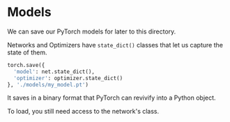 # Models

We can save our PyTorch models for later to this directory.

Networks and Optimizers have `state_dict()` classes that let us capture the state of them.

```py
torch.save({
  'model': net.state_dict(),
  'optimizer': optimizer.state_dict()
}, './models/my_model.pt')
```

It saves in a binary format that PyTorch can revivify into a Python object.

To load, you still need access to the network's class.
